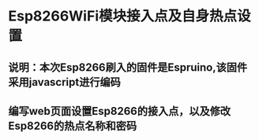 # Esp8266WiFi模块接入点及自身热点设置
## 说明：本次Esp8266刷入的固件是Espruino,该固件采用javascript进行编码
## 编写web页面设置Esp8266的接入点，以及修改Esp8266的热点名称和密码
